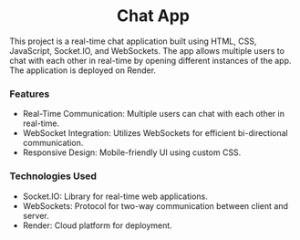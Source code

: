 <h1 align="center">Chat App</h1>
This project is a real-time chat application built using HTML, CSS, JavaScript, Socket.IO, and WebSockets. The app allows multiple users to chat with each other in real-time by opening different instances of the app. The application is deployed on Render.

<h3>Features</h3>

- Real-Time Communication: Multiple users can chat with each other in real-time.
- WebSocket Integration: Utilizes WebSockets for efficient bi-directional communication.
- Responsive Design: Mobile-friendly UI using custom CSS.

<h3>Technologies Used</h3>

- Socket.IO: Library for real-time web applications.
- WebSockets: Protocol for two-way communication between client and server.
- Render: Cloud platform for deployment.
